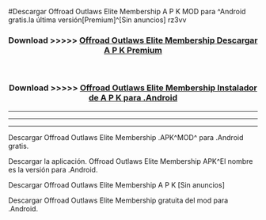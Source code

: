 #Descargar Offroad Outlaws Elite Membership  A P K MOD para ^Android gratis.la última versión[Premium]^[Sin anuncios] rz3vv



<div align="center">
<h3>Download >>>>> <a href="https://es-web.web.app/?es= Offroad Outlaws Elite Membership ">Offroad Outlaws Elite Membership  Descargar A P K Premium</a></h3><br>

<h3>Download >>>>> <a href="https://es-web.web.app/?es= Offroad Outlaws Elite Membership ">Offroad Outlaws Elite Membership  Instalador de A P K para .Android</a></h3>
</div>


----------------------------------------------------------

----------------------------------------------------------

----------------------------------------------------------

Descargar Offroad Outlaws Elite Membership  .APK^MOD^ para .Android gratis.

Descargar la aplicación. Offroad Outlaws Elite Membership  APK^El nombre es la versión para .Android.

Descargar Offroad Outlaws Elite Membership  A P K [Sin anuncios]

Descargar Offroad Outlaws Elite Membership  gratuita del mod para .Android.
